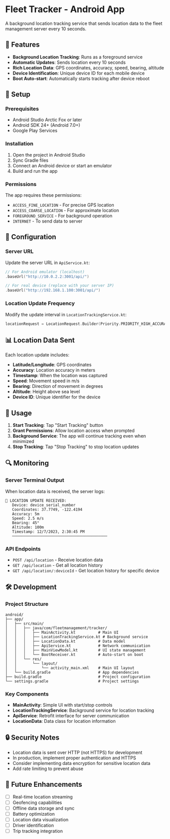 # Fleet Tracker - Android App

A background location tracking service that sends location data to the fleet management server every 10 seconds.

## 🚀 Features

- **Background Location Tracking**: Runs as a foreground service
- **Automatic Updates**: Sends location every 10 seconds
- **Rich Location Data**: GPS coordinates, accuracy, speed, bearing, altitude
- **Device Identification**: Unique device ID for each mobile device
- **Boot Auto-start**: Automatically starts tracking after device reboot

## 📱 Setup

### Prerequisites
- Android Studio Arctic Fox or later
- Android SDK 24+ (Android 7.0+)
- Google Play Services

### Installation
1. Open the project in Android Studio
2. Sync Gradle files
3. Connect an Android device or start an emulator
4. Build and run the app

### Permissions
The app requires these permissions:
- `ACCESS_FINE_LOCATION` - For precise GPS location
- `ACCESS_COARSE_LOCATION` - For approximate location
- `FOREGROUND_SERVICE` - For background operation
- `INTERNET` - To send data to server

## 🔧 Configuration

### Server URL
Update the server URL in `ApiService.kt`:

```kotlin
// For Android emulator (localhost)
.baseUrl("http://10.0.2.2:3001/api/")

// For real device (replace with your server IP)
.baseUrl("http://192.168.1.100:3001/api/")
```

### Location Update Frequency
Modify the update interval in `LocationTrackingService.kt`:

```kotlin
locationRequest = LocationRequest.Builder(Priority.PRIORITY_HIGH_ACCURACY, 10000) // 10 seconds
```

## 📊 Location Data Sent

Each location update includes:
- **Latitude/Longitude**: GPS coordinates
- **Accuracy**: Location accuracy in meters
- **Timestamp**: When the location was captured
- **Speed**: Movement speed in m/s
- **Bearing**: Direction of movement in degrees
- **Altitude**: Height above sea level
- **Device ID**: Unique identifier for the device

## 🚗 Usage

1. **Start Tracking**: Tap "Start Tracking" button
2. **Grant Permissions**: Allow location access when prompted
3. **Background Service**: The app will continue tracking even when minimized
4. **Stop Tracking**: Tap "Stop Tracking" to stop location updates

## 🔍 Monitoring

### Server Terminal Output
When location data is received, the server logs:

```
📍 LOCATION UPDATE RECEIVED:
   Device: device_serial_number
   Coordinates: 37.7749, -122.4194
   Accuracy: 5m
   Speed: 2.5 m/s
   Bearing: 45°
   Altitude: 100m
   Timestamp: 12/7/2023, 2:30:45 PM
   ──────────────────────────────────────────
```

### API Endpoints
- `POST /api/location` - Receive location data
- `GET /api/location` - Get all location history
- `GET /api/location/:deviceId` - Get location history for specific device

## 🛠️ Development

### Project Structure
```
android/
├── app/
│   ├── src/main/
│   │   ├── java/com/fleetmanagement/tracker/
│   │   │   ├── MainActivity.kt          # Main UI
│   │   │   ├── LocationTrackingService.kt # Background service
│   │   │   ├── LocationData.kt          # Data model
│   │   │   ├── ApiService.kt            # Network communication
│   │   │   ├── MainViewModel.kt         # UI state management
│   │   │   └── BootReceiver.kt          # Auto-start on boot
│   │   └── res/
│   │       └── layout/
│   │           └── activity_main.xml    # Main UI layout
│   └── build.gradle                     # App dependencies
├── build.gradle                         # Project configuration
└── settings.gradle                      # Project settings
```

### Key Components
- **MainActivity**: Simple UI with start/stop controls
- **LocationTrackingService**: Background service for location tracking
- **ApiService**: Retrofit interface for server communication
- **LocationData**: Data class for location information

## 🔒 Security Notes

- Location data is sent over HTTP (not HTTPS) for development
- In production, implement proper authentication and HTTPS
- Consider implementing data encryption for sensitive location data
- Add rate limiting to prevent abuse

## 🚀 Future Enhancements

- [ ] Real-time location streaming
- [ ] Geofencing capabilities
- [ ] Offline data storage and sync
- [ ] Battery optimization
- [ ] Location data visualization
- [ ] Driver identification
- [ ] Trip tracking integration
